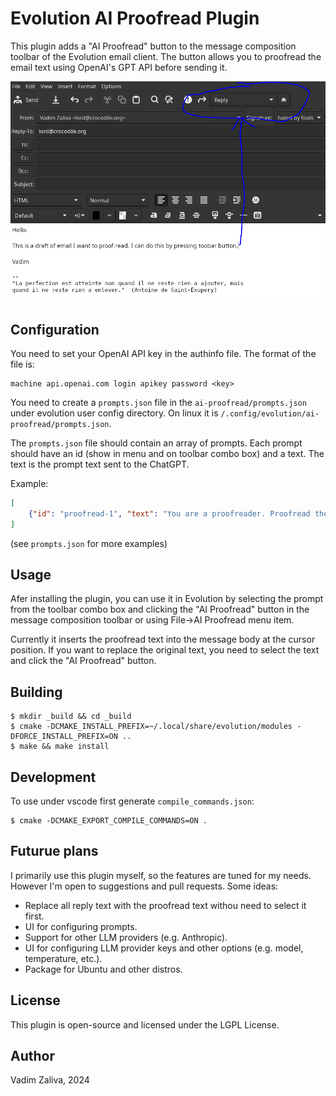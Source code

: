 # Evolution AI Proofread Plugin

This plugin adds a "AI Proofread" button to the message composition
toolbar of the Evolution email client. The button allows you to
proofread the email text using OpenAI's GPT API before sending it.

![Screenshot](screenshot.png)

## Configuration

You need to set your OpenAI API key in the authinfo file. The format of the file is:

```
machine api.openai.com login apikey password <key>
```

You need to create a `prompts.json` file in the `ai-proofread/prompts.json` under evolution user config directory. On linux it is `/.config/evolution/ai-proofread/prompts.json`.

The `prompts.json` file should contain an array of prompts. Each prompt should have an id (show in menu and on toolbar combo box) and a text. The text is the prompt text sent to the ChatGPT.

Example:

```json
[
    {"id": "proofread-1", "text": "You are a proofreader. Proofread the following text and return the corrected text."}
]
```

(see `prompts.json` for more examples)

## Usage

Afer installing the plugin, you can use it in Evolution by selecting the prompt from the toolbar combo box and clicking the "AI Proofread" button in the message composition toolbar or using File->AI Proofread menu item.

Currently it inserts the proofread text into the message body at the cursor position. If you want to replace the original text, you need to select the text and click the "AI Proofread" button.

## Building

```
$ mkdir _build && cd _build
$ cmake -DCMAKE_INSTALL_PREFIX=~/.local/share/evolution/modules -DFORCE_INSTALL_PREFIX=ON ..
$ make && make install
```

## Development

To use under vscode first generate `compile_commands.json`:

```
$ cmake -DCMAKE_EXPORT_COMPILE_COMMANDS=ON .
```

## Futurue plans

I primarily use this plugin myself, so the features are tuned for my needs. However I'm open to suggestions and pull requests.
Some ideas:

- Replace all reply text with the proofread text withou need to select it first.
- UI for configuring prompts.
- Support for other LLM providers (e.g. Anthropic).
- UI for configuring LLM provider keys and other options (e.g. model, temperature, etc.).
- Package for Ubuntu and other distros.

## License

This plugin is open-source and licensed under the LGPL License.

## Author

Vadim Zaliva, 2024

